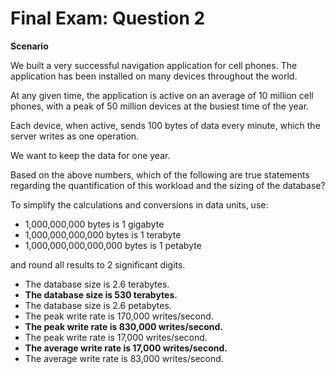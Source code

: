 # Final Exam: Question 2

**Scenario**

We built a very successful navigation application for cell phones. The application has been installed on many devices throughout the world.

At any given time, the application is active on an average of 10 million cell phones, with a peak of 50 million devices at the busiest time of the year.

Each device, when active, sends 100 bytes of data every minute, which the server writes as one operation.

We want to keep the data for one year.

Based on the above numbers, which of the following are true statements regarding the quantification of this workload and the sizing of the database?

To simplify the calculations and conversions in data units, use:

- 1,000,000,000 bytes is 1 gigabyte
- 1,000,000,000,000 bytes is 1 terabyte
- 1,000,000,000,000,000 bytes is 1 petabyte

and round all results to 2 significant digits.



- The database size is 2.6 terabytes.
- **The database size is 530 terabytes.**
- The database size is 2.6 petabytes.
- The peak write rate is 170,000 writes/second.
- **The peak write rate is 830,000 writes/second.**
- The peak write rate is 17,000 writes/second.
- **The average write rate is 17,000 writes/second.**
- The average write rate is 83,000 writes/second.
